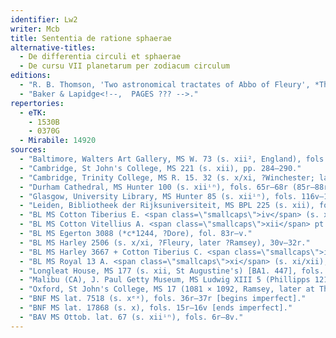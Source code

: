 ```yaml
---
identifier: Lw2
writer: Mcb
title: Sententia de ratione sphaerae
alternative-titles:
  - De differentia circuli et sphaerae
  - De cursu VII planetarum per zodiacum circulum
editions:
  - "R. B. Thomson, 'Two astronomical tractates of Abbo of Fleury', *The Light of Nature. Essays presented to A. C. Crombie* (Dordrecht 1985), 113–133 (text, 120–33). Thomson includes the diagrams and untitled paragraphs that follow in some copies."
  - "Baker & Lapidge<!--,  PAGES ??? -->."
repertories:
  - eTK:
    - 1530B
    - 0370G
  - Mirabile: 14920
sources:
  - "Baltimore, Walters Art Gallery, MS W. 73 (s. xii², England), fols. 5v–6r, 4r–v."
  - "Cambridge, St John's College, MS 221 (s. xii), pp. 284–290."
  - "Cambridge, Trinity College, MS R. 15. 32 (s. x/xi, ?Winchester; later St Augustine's), fols. 2r–5v."
  - "Durham Cathedral, MS Hunter 100 (s. xiiⁱⁿ), fols. 65r–68r (85r–88r)."
  - "Glasgow, University Library, MS Hunter 85 (s. xiiⁱⁿ), fols. 116v–118v (95v–97v)."
  - "Leiden, Bibliotheek der Rijksuniversiteit, MS BPL 225 (s. xii), fols. 23r–27v."
  - "BL MS Cotton Tiberius E. <span class=\"smallcaps\">iv</span> (s. xii², Winchcombe), fols. 140r–142v."
  - "BL MS Cotton Vitellius A. <span class=\"smallcaps\">xii</span> pt. 1 (s. xi), fols. 8r–10v."
  - "BL MS Egerton 3088 (*c*1244, ?Dore), fol. 83r–v."
  - "BL MS Harley 2506 (s. x/xi, ?Fleury, later ?Ramsey), 30v–32r."
  - "BL MS Harley 3667 + Cotton Tiberius C. <span class=\"smallcaps\">i</span> (s. xii¹), in the Harley section, fols. 8v–10v.                   "
  - "BL MS Royal 13 A. <span class=\"smallcaps\">xi</span> (s. xi/xii), fols. 113r–115v."
  - "Longleat House, MS 177 (s. xii, St Augustine's) [BA1. 447], fols. (?)."
  - "Malibu (CA), J. Paul Getty Museum, MS Ludwig XIII 5 (Phillipps 12145) (s. xii¹, England), fol. 106r–v."
  - "Oxford, St John's College, MS 17 (1081 × 1092, Ramsey, later at Thorney), fols. 37v–39r."
  - "BNF MS lat. 7518 (s. xᵉˣ), fols. 36r–37r [begins imperfect]."
  - "BNF MS lat. 17868 (s. x), fols. 15r–16v [ends imperfect]."
  - "BAV MS Ottob. lat. 67 (s. xiiⁱⁿ), fols. 6r–8v."
---
```

